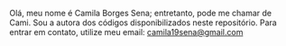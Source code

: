 Olá, meu nome é Camila Borges Sena; entretanto, pode me chamar de Cami. Sou a autora dos códigos disponibilizados neste repositório.
Para entrar em contato, utilize meu email: camila19sena@gmail.com

